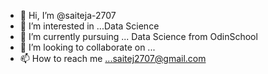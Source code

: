 - 👋 Hi, I’m @saiteja-2707
- 👀 I’m interested in ...Data Science
- 🌱 I’m currently pursuing ... Data Science from OdinSchool
- 💞️ I’m looking to collaborate on ...
- 📫 How to reach me ...saitej2707@gmail.com

<!---
saiteja-2707/saiteja-2707 is a ✨ special ✨ repository because its `README.md` (this file) appears on your GitHub profile.
You can click the Preview link to take a look at your changes.
--->
